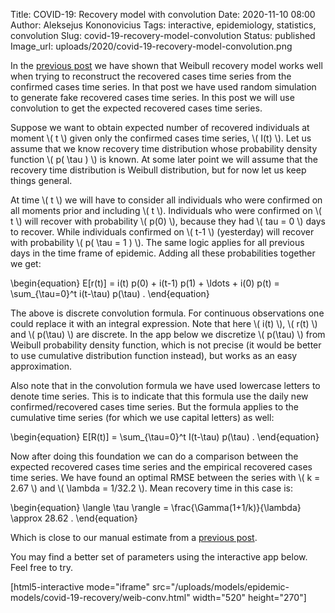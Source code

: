 Title: COVID-19: Recovery model with convolution
Date: 2020-11-10 08:00
Author: Aleksejus Kononovicius
Tags: interactive, epidemiology, statistics, convolution
Slug: covid-19-recovery-model-convolution
Status: published
Image_url: uploads/2020/covid-19-recovery-model-convolution.png

In the [previous post]({filename}/articles/2020/covid-19-weibull-recovery.md) we
have shown that Weibull recovery model works well when trying to reconstruct
the recovered cases time series from the confirmed cases time series. In that
post we have used random simulation to generate fake recovered cases time
series. In this post we will use convolution to get the expected recovered
cases time series.
<!--more-->

Suppose we want to obtain expected number of recovered individuals at moment
\\\( t \\\) given only the confirmed cases time series, \\\( I(t) \\\). Let us
assume that we know recovery time distribution whose probability density
function \\\( p( \tau ) \\\) is known. At some later point we will assume that
the recovery time distribution is Weibull distribution, but for now let us
keep things general.

At time \\\( t \\\) we will have to consider all individuals who were confirmed
on all moments prior and including \\\( t \\\). Individuals who were confirmed
on \\\( t \\\) will recover with probability \\\( p(0) \\\), because they had
\\\( tau = 0 \\\) days to recover. While individuals confirmed on \\\( t-1 \\\)
(yesterday) will recover with probability \\\( p( \tau = 1 ) \\\). The same
logic applies for all previous days in the time frame of epidemic. Adding all
these probabilities together we get:

\begin{equation}
    E[r(t)] = i(t) p(0) + i(t-1) p(1) + \ldots + i(0) p(t) =
        \sum\_{\tau=0}^t i(t-\tau) p(\tau) .
\end{equation}

The above is discrete convolution formula. For continuous observations one
could replace it with an integral expression. Note that here \\\( i(t) \\\),
\\\( r(t) \\\) and \\\( p(\tau) \\\) are discrete. In the app below we
discretize \\\( p(\tau) \\\) from Weibull probability density function, which
is not precise (it would be better to use cumulative distribution function
instead), but works as an easy approximation.

Also note that in the convolution formula we have used lowercase letters to
denote time series. This is to indicate that this formula use the daily new
confirmed/recovered cases time series. But the formula applies to the
cumulative time series (for which we use capital letters) as well:

\begin{equation}
    E[R(t)] = \sum\_{\tau=0}^t I(t-\tau) p(\tau) .
\end{equation}

Now after doing this foundation we can do a comparison between the expected
recovered cases time series and the empirical recovered cases time series. We
have found an optimal RMSE between the series with \\\( k = 2.67 \\\) and
\\\( \lambda = 1/32.2 \\\). Mean recovery time in this case is:

\begin{equation}
    \langle \tau \rangle = \frac{\Gamma(1+1/k)}{\lambda} \approx 28.62 .
\end{equation}

Which is close to our manual estimate from a
[previous post]({filename}/articles/2020/covid-19-recovery-rate.md).

You may find a better set of parameters using the interactive app below. Feel
free to try.

[html5-interactive mode="iframe"
src="/uploads/models/epidemic-models/covid-19-recovery/weib-conv.html" width="520" height="270"]
